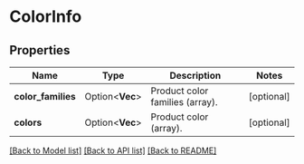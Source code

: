 # ColorInfo

## Properties

Name | Type | Description | Notes
------------ | ------------- | ------------- | -------------
**color_families** | Option<**Vec<String>**> | Product color families (array). | [optional]
**colors** | Option<**Vec<String>**> | Product color (array). | [optional]

[[Back to Model list]](../README.md#documentation-for-models) [[Back to API list]](../README.md#documentation-for-api-endpoints) [[Back to README]](../README.md)


